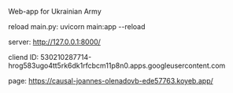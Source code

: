 Web-app for Ukrainian Army

reload main.py:
uvicorn main:app --reload

server:
http://127.0.0.1:8000/

cliend ID:
530210287714-hrog583ugo4tt5rk6dk1rfcbcm11p8n0.apps.googleusercontent.com


page:
https://causal-joannes-olenadovb-ede57763.koyeb.app/